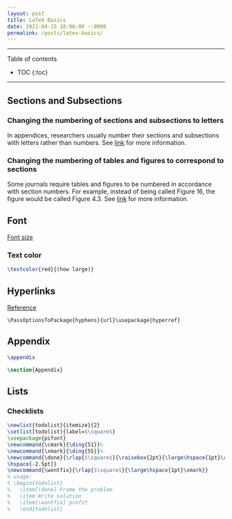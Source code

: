 ```yaml
---
layout: post
title: LaTeX Basics
date: 2021-04-15 18:06:00 --0000
permalink: /posts/latex-basics/
---
```


-------------------
Table of contents

* TOC
{:toc}

-------------------

## Sections and Subsections

### Changing the numbering of sections and subsections to letters
In appendices, researchers usually number their sections and subsections with letters rather than numbers. See [link](https://latex.org/forum/viewtopic.php?t=32632) for more information.

### Changing the numbering of tables and figures to correspond to sections
Some journals require tables and figures to be numbered in accordance with section numbers. For example, instead of being called Figure 16, the figure would be called Figure 4.3. See [link](https://tex.stackexchange.com/questions/85776/change-figure-numbering-for-appendix) for more information.

## Font
[Font size](https://texblog.org/2012/08/29/changing-the-font-size-in-latex/)

### Text color
```latex
\textcolor{red}{(how large)}
```

## Hyperlinks
[Reference](https://tex.stackexchange.com/questions/3033/forcing-linebreaks-in-url)
```
\PassOptionsToPackage{hyphens}{url}\usepackage{hyperref}
```

## Appendix
```LaTeX
\appendix

\section{Appendix}
```

## Lists

### Checklists
```LaTeX
\newlist{todolist}{itemize}{2}
\setlist[todolist]{label=$\square$}
\usepackage{pifont}
\newcommand{\cmark}{\ding{51}}%
\newcommand{\xmark}{\ding{55}}%
\newcommand{\done}{\rlap{$\square$}{\raisebox{2pt}{\large\hspace{1pt}\cmark}}%
\hspace{-2.5pt}}
\newcommand{\wontfix}{\rlap{$\square$}{\large\hspace{1pt}\xmark}}
% usage:
% \begin{todolist}
%   \item[\done] Frame the problem
%   \item Write solution
%   \item[\wontfix] profit
%   \end{todolist}
```